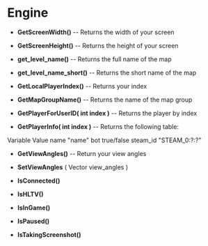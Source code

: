 # Engine
* **GetScreenWidth()** -- Returns the width of your screen

* **GetScreenHeight()** -- Returns the height of your screen

* **get_level_name()** -- Returns the full name of the map

* **get_level_name_short()** -- Returns the short name of the map

* **GetLocalPlayerIndex()** -- Returns your index

* **GetMapGroupName()** -- Returns the name of the map group

* **GetPlayerForUserID( int index )** -- Returns the player by index

* **GetPlayerInfo( int index )** -- Returns the following table:

Variable	Value
name	"name"
bot	true/false
steam_id	"STEAM_0:?:?"

* **GetViewAngles()** -- Return your view angles

* **SetViewAngles** ( Vector view_angles )
* **IsConnected()**
* **IsHLTV()**
* **IsInGame()**
* **IsPaused()**
* **IsTakingScreenshot()**
